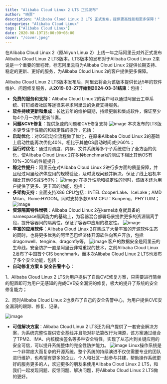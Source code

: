 ```yaml
---
title: "Alibaba Cloud Linux 2 LTS 正式发布"
author: "晓贾"
description: "Alibaba Cloud Linux 2 LTS 正式发布，提供更高性能和更多保障！"
categories: "Alibaba Cloud Linux"
tags: ["Alibaba Cloud Linux"]
date: 2020-08-19T15:00:00+08:00
cover: "/cover.jpeg"
---
```


在Alibaba Cloud Linux 2（原Aliyun Linux 2）上线一年之际阿里云对外正式发布Alibaba Cloud Linux 2 LTS版本。LTS版本的发布对于Alibaba Cloud Linux 2来说是一个重要的里程碑，标志阿里云将为Alibaba Cloud Linux 2提供长期支持、稳定的更新、更好的服务，为Alibaba Cloud Linux 2的客户提供更多保障。

Alibaba Cloud Linux 2 LTS版本发布后，阿里云将会为该版本提供长达5年的软件维护、问题修复服务，从**2019-03-27开始到2024-03-31结束**：包括：

- **免费的服务和支持**：Alibaba Cloud Linux 2的客户可以通过阿里云工单系统、钉钉或者社区等途径来寻求阿里云的免费支持服务。
- **软件持续更新和集成**：长达五年的维护周期，持续更新和集成软件，保证至少每4个月一次的更新节奏。
- **问题&CVE修复**：提供急速的问题和CVE修复支持
  ![image](https://intranetproxy.alipay.com/skylark/lark/0/2020/jpeg/301940/1598862926834-c579d09d-aed2-448e-b3d7-e4e975db7d96.jpeg)
  本次发布的LTS版本更专注于性能的和稳定性的提升，包括：
- **启动优化**：对OS启动全流程做了优化，在原来Alibaba Cloud Linux 2的基础上启动性能再次优化40%，相比于其他OS启动时间减少60%；
- **运行时优化**：通过对调度、内存、文件系统等多个子系统进行了全方面的优化，使Alibaba Cloud Linux 2在多种benchmark的测试下相比其他OS有10%~30%的性能提升；
- **稳定性提升**：阿里云在对Alibaba Cloud Linux 2进行多方面的质量保障，并且经过阿里经济体应用的规模验证，及时发现问题并解决，保证了线上宕机率相比其他OS减少50%；
  ![image](https://intranetproxy.alipay.com/skylark/lark/0/2020/jpeg/301940/1598862926871-6c00271f-47c4-4fa0-bf76-7907d47be227.jpeg)
  在提升性能和稳定性的同时，该版本还为用户提供了更多、更丰富的功能，包括：
- **多架构支持**：全面支持X86 CPU包括：INTEL CooperLake、IceLake；AMD Milan、Rome:HYGON。同时支持多款ARM CPU：Kunpeng、PHYTUIM；
  ![image](https://intranetproxy.alipay.com/skylark/lark/0/2020/jpeg/301940/1598862926867-03a1b268-282d-4395-b9e1-4dc4c0219c7c.jpeg)
- **资源隔离特性增强**：Alibaba Cloud Linux 2在kernel本身就具备的namespace隔离能力的基础上，为容器混合部署场景提供更多的资源隔离手段，提升容器间的隔离性，保证了容器中应用的稳定性。
  ![image](https://intranetproxy.alipay.com/skylark/lark/0/2020/jpeg/301940/1598862926874-01766640-93ff-4b1c-b058-f20c3f394f38.jpeg)
- **丰富的应用软件**：Alibaba Cloud Linux 2在集成了大量丰富的开源软件生态的同时，也将更多优秀的阿里巴巴经济体开源软件向客户开放，包括dragonwell、tengine、dragonfly等。
  ![image](https://intranetproxy.alipay.com/skylark/lark/0/2020/jpeg/301940/1598862926882-83f78808-595d-4f0c-af98-59d1dc86ad35.jpeg)
  客户的数据安全是阿里云的生命线，安全防护一直是阿里云非常重视的技术，之前Alibaba Cloud Linux 2发布了中国首个CIS benchmark，而本次Alibaba Cloud Linux 2 LTS也发布了多个安全功能，包括：
- **自动修复方案 & 安全告警中心：**

1、Alibaba Cloud Linux 2 LTS为用户提供了自动CVE修复方案，只需要进行简单的配置即可为用户无感知的完成CVE安全漏洞的修复，极大的提升了系统的安全修复能力；

2、同时Alibaba Cloud Linux 2也发布了自己的安全告警中心，为用户提供CVE安全漏洞的跟踪、修复、记录。

![image](https://intranetproxy.alipay.com/skylark/lark/0/2020/jpeg/301940/1598862926821-58b37e7c-0312-4a3a-92ce-6fca46eeac7c.jpeg)

- **可信解决方案**：Alibaba Cloud Linux 2 LTS还为用户提供了一套安全解决方案，为系统完整性提供安全基线并且能对非法篡改行为溯源，该方案通过组合了TPM2、IMA、内核模块签名等多种安全特性，实现了从芯片到关键应用的安全可信，可以提升系统整体的完全性防护能力。
  ![image](https://intranetproxy.alipay.com/skylark/lark/0/2020/jpeg/301940/1598862926835-1fb3a94e-7734-4c04-8705-5c2d65aa03b9.jpeg)
  Linux操作系统是一个非常庞大而复杂的开源系统，整个系统的持续演进不仅仅需要专业的团队进行维护，也希望有更多的企业、个人和社区一起参与共建，帮助操作系统更好的服务更多的人，欢迎更多的朋友来使用Alibaba Cloud Linux 2 LTS，和我们一起发现问题、反馈问题、解决问题，将Alibaba Cloud Linux 2 LTS做的更好。